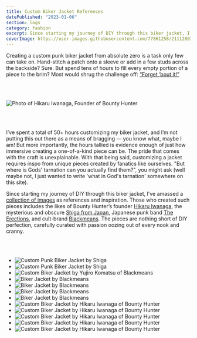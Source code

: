 ```yaml
---
title: Custom Biker Jacket References
datePublished: "2023-01-06"
section: logs
category: fashion
excerpt: Since starting my journey of DIY through this biker jacket, I’ve amassed a collection of images as references and inspiration.
coverImage: https://user-images.githubusercontent.com/77861258/211128031-dd249a04-9093-4736-850a-e915f08cc6dd.png
---
```


Creating a custom punk biker jacket from absolute zero is a task only few can take on. Hand-stitch a patch onto a sleeve or add in a few studs across the backside? Sure. But spend tens of hours to fill every empty portion of a piece to the brim? Most would shrug the challenge off: [“Forget ‘bout it!”](https://youtu.be/pS6zJ7IsJkM)

<br/>
<br/>

<Image 
  src="https://user-images.githubusercontent.com/77861258/211128085-b0be9fbf-579f-4aaf-b6af-ec172ee10a79.jpg" 
  alt="Photo of Hikaru Iwanaga, Founder of Bounty Hunter"
  aspectRatio="3:4"
/>

<br/>
<br/>

I’ve spent a total of 50+ hours customizing my biker jacket, and I’m not putting this out there as a means of bragging — you know what, maybe I am! But more importantly, the hours tallied is evidence enough of just how immersive creating a one-of-a-kind piece can be. The pride that comes with the craft is unexplainable. With that being said, customizing a jacket requires inspo from unique pieces created by fanatics like ourselves. "But where is Gods' tarnation can you actually find them?", you might ask (well maybe not, I just wanted to write 'what in God's tarnation' somewhere on this site).

Since starting my journey of DIY through this biker jacket, I’ve amassed a [collection of images](https://www.are.na/riviere-fougy/biker-jacket-8yzhrsdicgc) as references and inspiration. Those who created such pieces includes the likes of Bounty Hunter’s founder [Hikaru Iwanaga](https://youtu.be/cSgs-5bXCMg), the mysterious and obscure [Shiga from Japan](http://whev.com/actafp/), Japanese punk band [The Erections](https://www.infringe.com/the-erections/), and cult-brand [Blackmeans](https://www.archivepdf.net/post/brand-breakdown-yujiro-komatsu-and-blackmeans). The pieces are nothing short of DIY perfection, carefully curated with passion oozing out of every nook and cranny.

<br/>
<br/>

- <Image 
    src="https://user-images.githubusercontent.com/77861258/211128148-14252895-4240-4e54-b588-cd77807857f8.png" 
    alt="Custom Punk Biker Jacket by Shiga" 
    aspectRatio="16:9"
  />
- <Image 
    src="https://user-images.githubusercontent.com/77861258/211128228-4b5a77c2-d338-4fef-bd9d-4cd929d84b6e.png" 
    alt="Custom Punk Biker Jacket by Shiga" 
    aspectRatio="16:9"
  />
- <Image 
    src="https://user-images.githubusercontent.com/77861258/211128251-13b5bd80-138d-4afe-aca4-29ac778113ea.png" 
    alt="Custom Biker Jacket by Yujiro Komatsu of Blackmeans"
    aspectRatio="4:3"
  />
- <Image 
    src="https://user-images.githubusercontent.com/77861258/211128294-196cd1b5-2a7e-4faf-aecb-7fdac6373e8b.png" 
    alt="Biker Jacket by Blackmeans"
    aspectRatio="16:9"
  />
- <Image 
    src="https://user-images.githubusercontent.com/77861258/211128335-7ca0a25d-7865-494e-b546-c4d470db0e04.png" 
    alt="Biker Jacket by Blackmeans"
    aspectRatio="16:9"
  />
- <Image 
    src="https://user-images.githubusercontent.com/77861258/211128357-94bd94e4-b306-435a-923a-a974b9bcd31d.png" 
    alt="Biker Jacket by Blackmeans"
    aspectRatio="16:9"
  />
- <Image 
    src="https://user-images.githubusercontent.com/77861258/211128371-d18f1016-55fc-4280-98d2-76dafb6acfa9.png" 
    alt="Biker Jacket by Blackmeans"
    aspectRatio="16:9"
  />
- <Image 
    src="https://user-images.githubusercontent.com/77861258/211128399-d64bf7f1-43e4-4250-ac2f-a85dd9237226.png" 
    alt="Custom Biker Jacket by Hikaru Iwanaga of Bounty Hunter"
    aspectRatio="16:9"
  />
- <Image 
    src="https://user-images.githubusercontent.com/77861258/211128424-8b65dd87-52bd-4915-b243-34dfed0a0035.png" 
    alt="Custom Biker Jacket by Hikaru Iwanaga of Bounty Hunter"
    aspectRatio="16:9"
  />
- <Image 
    src="https://user-images.githubusercontent.com/77861258/211128434-ee5db6be-d104-4bf2-b0c0-f121fcb78cd9.png" 
    alt="Custom Biker Jacket by Hikaru Iwanaga of Bounty Hunter"
    aspectRatio="16:9"
  />
- <Image
    src="https://user-images.githubusercontent.com/77861258/211128455-a9b932d2-6d83-4f12-aa23-5a4a9cf59e57.png" 
    alt="Custom Biker Jacket by Hikaru Iwanaga of Bounty Hunter"
    aspectRatio="16:9"
  />
- <Image 
    src="https://user-images.githubusercontent.com/77861258/211128463-fcc35f8e-85ab-4f34-845f-ee85102725e6.png" 
    alt="Custom Biker Jacket by Hikaru Iwanaga of Bounty Hunter"
    aspectRatio="16:9"
  />
